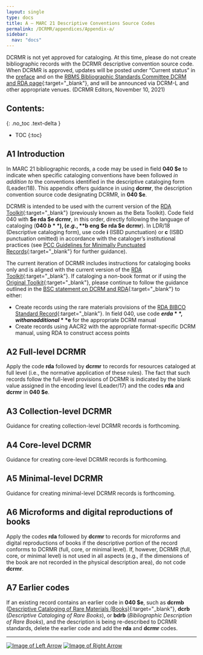 ```yaml
---
layout: single
type: docs
title: A — MARC 21 Descriptive Conventions Source Codes
permalink: /DCRMR/appendices/Appendix-a/
sidebar:
  nav: "docs"
---
```


DCRMR is not yet approved for cataloging. At this time, please do not create bibliographic records with the DCRMR descriptive convention source code. When DCRMR is approved, updates will be posted under “Current status” in the [preface](/DCRMR/preface/) and on the [RBMS Bibliographic Standards Committee DCRM and RDA page](https://rbms.info/dcrm/rda/){:target="_blank"}, and will be announced via DCRM-L and other appropriate venues. (DCRMR Editors, November 10, 2021)

## Contents:
{: .no_toc .text-delta }

- TOC
{:toc}

## A1 Introduction

In MARC 21 bibliographic records, a code may be used in field **040 $e** to indicate when specific cataloging conventions have been followed *in addition to* the conventions identified in the descriptive cataloging form (Leader/18). This appendix offers guidance in using **dcrmr**, the description convention source code designating DCRMR, in **040 $e**.

DCRMR is intended to be used with the current version of the [RDA Toolkit](https://www.rdatoolkit.org/){:target="_blank"} (previously known as the Beta Toolkit). Code field 040 with **$e rda $e dcrmr**, in this order, directly following the language of cataloging (**040 $b**), (e.g., **$b eng $e rda $e dcrmr**). In LDR/18 (Descriptive cataloging form), use code **i** (ISBD punctuation) or **c** (ISBD punctuation omitted) in accordance with the cataloger’s institutional practices (see [PCC Guidelines for Minimally Punctuated Records](https://www.loc.gov/aba/pcc/documents/PCC-Guidelines-Minimally-Punctuated-MARC-Data.docx){:target="_blank"} for further guidance).

The current iteration of DCRMR includes instructions for cataloging books only and is aligned with the current version of the [RDA Toolkit](https://www.rdatoolkit.org/){:target="_blank"}. If cataloging a non-book format or if using the [Original Toolkit](https://original.rdatoolkit.org/){:target="_blank"}, please continue to follow the guidance outlined in the [BSC statement on DCRM and RDA](https://rbms.info/dcrm/rda/#BSC-statement-on-DCRM-and-RDA){:target="_blank"} to either: 

+ Create records using the rare materials provisions of the [RDA BIBCO Standard Record](http://www.loc.gov/aba/pcc/bibco/documents/PCC-RDA-BSR.pdf){:target="_blank"}. In field 040, use code **$e rda**, with an additional **$e** for the appropriate DCRM manual
+ Create records using AACR2 with the appropriate format-specific DCRM manual, using RDA to construct access points

## A2 Full-level DCRMR 

Apply the code **rda** followed by **dcrmr** to records for resources cataloged at full level (i.e., the normative application of these rules). The fact that such records follow the full-level provisions of DCRMR is indicated by the blank value assigned in the encoding level (Leader/17) and the codes **rda** and **dcrmr** in **040 $e**.

## A3 Collection-level DCRMR

Guidance for creating collection-level DCRMR records is forthcoming. 

## A4 Core-level DCRMR

Guidance for creating core-level DCRMR records is forthcoming.

## A5 Minimal-level DCRMR 

Guidance for creating minimal-level DCRMR records is forthcoming.

## A6 Microforms and digital reproductions of books 

Apply the codes **rda** followed by **dcrmr** to records for microforms and digital reproductions of books if the descriptive portion of the record conforms to DCRMR (full, core, or minimal level). If, however, DCRMR (full, core, or minimal level) is not used in all aspects (e.g., if the dimensions of the book are not recorded in the physical description area), do not code **dcrmr**.

## A7 Earlier codes 

If an existing record contains an earlier code in **040 $e**, such as **dcrmb** ([Descriptive Cataloging of Rare Materials (Books)](https://rbms.info/dcrm/dcrmb/){:target="_blank"}, **dcrb** (*Descriptive Cataloging of Rare Books*), or **bdrb** (*Bibliographic Description of Rare Books*), and the description is being re-described to DCRMR standards, delete the earlier code and add the **rda** and **dcrmr** codes.

---

[![Image of Left Arrow](https://rbms-bsc.github.io/DCRMR/assets/pictures/navigation/Arrow_Left.png "Appendices")](/DCRMR/appendices/) [![Image of Right Arrow](https://rbms-bsc.github.io/DCRMR/assets/pictures/navigation/Arrow_Right.png "B — Collection-level records")](/DCRMR/appendices/Appendix-b/)